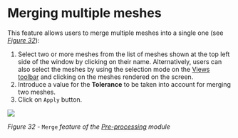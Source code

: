 # Merging multiple meshes
This feature allows users to merge multiple meshes into a single one (see [_Figure 32_](#Iota-Pre-Merge)):

1. Select two or more meshes from the list of meshes shown at the top left side of the window by clicking on their name. Alternatively, users can also select the meshes by using the selection mode on the [Views toolbar](/Views_toolbar.md) and clicking on the meshes rendered on the screen.
2. Introduce a value for the **Tolerance** to be taken into account for merging two meshes.
3. Click on ``Apply`` button.  

![](/assets/Iota-Pre-Repair-Merge.png) <a name="Iota-Pre-Merge"></a>

_Figure 32 -_ ``Merge`` _feature of the [Pre-processing](/pre/pre_intro.md) module_